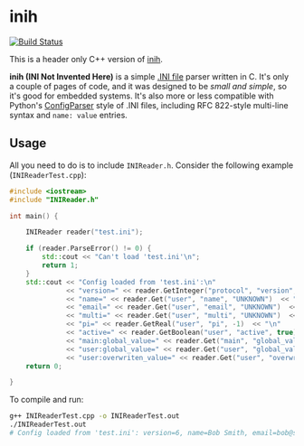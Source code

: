# inih
[![Build Status](https://travis-ci.org/jtilly/inih.svg?branch=master)](https://travis-ci.org/jtilly/inih)

This is a header only C++ version of [inih](https://github.com/benhoyt/inih).

**inih (INI Not Invented Here)** is a simple [.INI file](http://en.wikipedia.org/wiki/INI_file) parser written in C. It's only a couple of pages of code, and it was designed to be _small and simple_, so it's good for embedded systems. It's also more or less compatible with Python's [ConfigParser](http://docs.python.org/library/configparser.html) style of .INI files, including RFC 822-style multi-line syntax and `name: value` entries.

## Usage

All you need to do is to include `INIReader.h`. Consider the following example (`INIReaderTest.cpp`):

```cpp
#include <iostream>
#include "INIReader.h"

int main() {

    INIReader reader("test.ini");

    if (reader.ParseError() != 0) {
        std::cout << "Can't load 'test.ini'\n";
        return 1;
    }
    std::cout << "Config loaded from 'test.ini':\n"
              << "version=" << reader.GetInteger("protocol", "version", -1)  << "\n"
              << "name=" << reader.Get("user", "name", "UNKNOWN")  << "\n"
              << "email=" << reader.Get("user", "email", "UNKNOWN")  << "\n"
              << "multi=" << reader.Get("user", "multi", "UNKNOWN")  << "\n"
              << "pi=" << reader.GetReal("user", "pi", -1)  << "\n"
              << "active=" << reader.GetBoolean("user", "active", true) << "\n"
              << "main:global_value=" << reader.Get("main", "global_value", "UNKNOWN") << "\n"
              << "user:global_value=" << reader.Get("user", "global_value", "UNKNOWN") << "\n"
              << "user:overwriten_value=" << reader.Get("user", "overwriten_value", "UNKNOWN") << "\n";
    return 0;

}
```

To compile and run:

```sh
g++ INIReaderTest.cpp -o INIReaderTest.out
./INIReaderTest.out
# Config loaded from 'test.ini': version=6, name=Bob Smith, email=bob@smith.com, pi=3.14159, active=1
```
